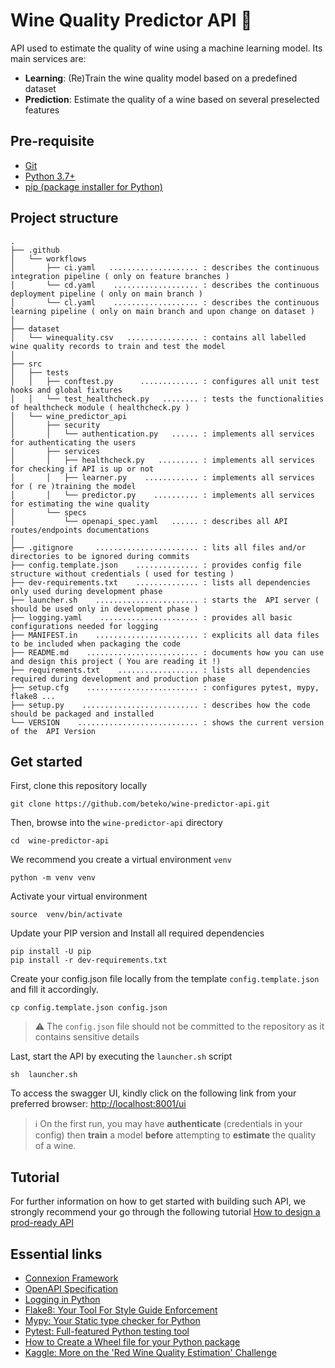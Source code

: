 # Wine Quality Predictor API :wine_glass:

API used to estimate the quality of wine using a machine learning model. Its main services are:

 - **Learning**: (Re)Train the wine quality model based on a predefined dataset 
 - **Prediction**: Estimate the quality of a wine based on several preselected features


## Pre-requisite 

- [Git](https://git-scm.com/book/fr/v2/D%C3%A9marrage-rapide-Installation-de-Git)
- [Python 3.7+](https://www.python.org/downloads/)
- [pip (package installer for Python)](https://pip.pypa.io/en/stable/installation/) 


## Project structure

```
.
├── .github
│   └── workflows
│       ├── ci.yaml   .................... : describes the continuous integration pipeline ( only on feature branches )
│       └── cd.yaml    ................... : describes the continuous deployment pipeline ( only on main branch )
│       └── cl.yaml    ................... : describes the continuous learning pipeline ( only on main branch and upon change on dataset )
│   
├── dataset
│   └── winequality.csv   ................ : contains all labelled wine quality records to train and test the model
│
├── src
│   ├── tests
│   │   ├── conftest.py      ............. : configures all unit test hooks and global fixtures 
│   │   └── test_healthcheck.py   ........ : tests the functionalities of healthcheck module ( healthcheck.py )
│   └── wine_predictor_api
│       ├── security
│       │   └── authentication.py   ...... : implements all services for authenticating the users
│       ├── services
│       │   ├── healthcheck.py   ......... : implements all services for checking if API is up or not 
│       │   ├── learner.py    ............ : implements all services for ( re )training the model
│       │   └── predictor.py    .......... : implements all services for estimating the wine quality 
│       └── specs
│           └── openapi_spec.yaml   ...... : describes all API routes/endpoints documentations 
│ 
├── .gitignore     ....................... : lits all files and/or directories to be ignored during commits
├── config.template.json    .............. : provides config file structure without credentials ( used for testing )
├── dev-requirements.txt    .............. : lists all dependencies only used during development phase
├── launcher.sh    ....................... : starts the  API server ( should be used only in development phase ) 
├── logging.yaml    ...................... : provides all basic configurations needed for logging
├── MANIFEST.in    ....................... : explicits all data files to be included when packaging the code
├── README.md    ......................... : documents how you can use and design this project ( You are reading it !)
├── requirements.txt    .................. : lists all dependencies required during development and production phase
├── setup.cfg    ......................... : configures pytest, mypy, flake8 ... 
├── setup.py    .......................... : describes how the code should be packaged and installed 
└── VERSION    ........................... : shows the current version of the  API Version

```

## Get started  


First, clone this repository locally 

```shell
git clone https://github.com/beteko/wine-predictor-api.git
```

Then, browse into the `wine-predictor-api` directory 


```shell
cd  wine-predictor-api
```

We recommend you create a virtual environment  `venv` 


```shell
python -m venv venv
```

Activate your virtual environment 

```shell
source  venv/bin/activate
```


Update your PIP version and Install all required dependencies 
```shell
pip install -U pip
pip install -r dev-requirements.txt
```

Create your config.json file locally from the template `config.template.json` and fill it accordingly. 
```shell
cp config.template.json config.json
```

> :warning: The `config.json` file should not be committed to the repository as it contains sensitive details


Last, start the API by executing the  `launcher.sh` script
```shell
sh  launcher.sh
```

To access the swagger UI, kindly click on the following link from your preferred browser: [http://localhost:8001/ui](http://localhost:8001/ui)


> :information_source: On the first run, you may have **authenticate** (credentials in your config) then  **train** a model **before** attempting to **estimate** the quality of a wine.



## Tutorial


For further information on how to get started with building such API, we strongly recommend your go through the following tutorial  [How to design a prod-ready API](https://github.com/beteko/tutorials-design-prod-ready-apis/blob/main/README.md) 


## Essential links


- [Connexion Framework](https://github.com/spec-first/connexion)
- [OpenAPI Specification](https://swagger.io/specification/)
- [Logging in Python](https://realpython.com/python-logging/)
- [Flake8: Your Tool For Style Guide Enforcement](https://flake8.pycqa.org/en/latest/)
- [Mypy: Your Static type checker for Python](https://mypy.readthedocs.io/en/stable/)
- [Pytest: Full-featured Python testing tool](https://docs.pytest.org/en/7.2.x/)
- [How to Create a Wheel file for your Python package](https://www.realpythonproject.com/how-to-create-a-wheel-file-for-your-python-package-and-import-it-in-another-project/)
- [Kaggle: More on the 'Red Wine Quality Estimation' Challenge](https://www.kaggle.com/datasets/uciml/red-wine-quality-cortez-et-al-2009)
